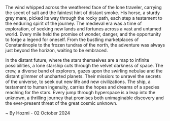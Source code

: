 
The wind whipped across the weathered face of the lone traveler, carrying the scent of salt and the faintest hint of distant smoke. His horse, a sturdy grey mare, picked its way through the rocky path, each step a testament to the enduring spirit of the journey. The medieval era was a time of exploration, of seeking new lands and fortunes across a vast and untamed world. Every mile held the promise of wonder, danger, and the opportunity to forge a legend for oneself. From the bustling marketplaces of Constantinople to the frozen tundras of the north, the adventure was always just beyond the horizon, waiting to be embraced.

In the distant future, where the stars themselves are a map to infinite possibilities, a lone starship cuts through the velvet darkness of space. The crew, a diverse band of explorers, gazes upon the swirling nebulae and the distant glimmer of uncharted planets. Their mission: to unravel the secrets of the universe, to seek out new life and new civilizations. The ship, a testament to human ingenuity, carries the hopes and dreams of a species reaching for the stars. Every jump through hyperspace is a leap into the unknown, a thrilling journey that promises both unimaginable discovery and the ever-present threat of the great cosmic unknown. 

~ By Hozmi - 02 October 2024
